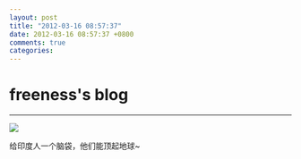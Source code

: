 ```yaml
---
layout: post
title: "2012-03-16 08:57:37"
date: 2012-03-16 08:57:37 +0800
comments: true
categories: 
---
```


# freeness's blog

----------

![](http://okqmqrbgo.bkt.clouddn.com/201203160857371.jpg)

>
给印度人一个脑袋，他们能顶起地球~